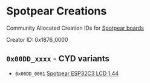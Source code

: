 # Spotpear Creations 

Community Allocated Creation IDs for [Spotpear boards](https://spotpear.com/)

Creator ID: 0x1876_0000

## `0x00DD_xxxx` - CYD variants

*  `0x00DD_0001` [Spotpear ESP32C3 LCD 1.44](https://spotpear.com/index/product/detail/id/1354.html)

